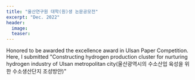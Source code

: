 ```yaml
---
title: "울산연구원 대학(원)생 논문공모전"
excerpt: "Dec. 2022"
header:
  image: 
  teaser:
---
```



Honored to be awarded the excellence award in Ulsan Paper Competition. Here, I submitted "Constructing hydrogen production cluster for nurturing hydrogen industry of Ulsan metropolitan city(울산광역시의 수소산업 육성을 위한 수소생산단지 조성방안)"
